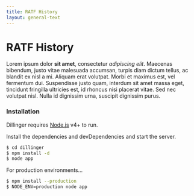 ```yaml
---
title: RATF History
layout: general-text
---
```


# RATF History

Lorem ipsum dolor **sit amet**, consectetur *adipiscing elit*. Maecenas bibendum, justo vitae malesuada accumsan, turpis diam dictum tellus, ac blandit ex nisl a mi. Aliquam erat volutpat. Morbi et maximus est, vel fermentum dui. Suspendisse justo quam, interdum sit amet massa eget, tincidunt fringilla ultricies est, id rhoncus nisi placerat vitae. Sed nec volutpat nisl. Nulla id dignissim urna, suscipit dignissim purus.

### Installation

Dillinger requires [Node.js](https://nodejs.org/) v4+ to run.

Install the dependencies and devDependencies and start the server.

```sh
$ cd dillinger
$ npm install -d
$ node app
```

For production environments...

```sh
$ npm install --production
$ NODE_ENV=production node app
```
